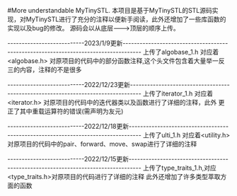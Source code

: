#More understandable MyTinySTL.
本项目是基于MyTinySTL的STL源码实现，对MyTinySTL进行了充分的注释以便新手阅读，此外还增加了一些库函数的实现以及bug的修改。
源码会以从底层--->顶层的顺序上传。

---------------------------2023/1/9更新------------------------------------------------------------------------------------
上传了algobase_1.h  对应着<algobase.h> 对原项目的代码中的部分函数注释,这个头文件包含着大量举一反三的内容，注释的不是很多

---------------------------2022/12/23更新----------------------------------------------------------------------------------
上传了iterator_1.h 对应着<iterator.h> 对原项目的代码中的迭代器类以及函数进行了详细的注释，此外 更正了其中重载运算符的错误(需声明为友元)

---------------------------2022/12/18更新----------------------------------------------------------------------------------
上传了ulti_1.h 对应着<utility.h> 对原项目的代码中的pair、forward、move、swap进行了详细的注释 

---------------------------2022/12/15更新----------------------------------------------------------------------------------
上传了type_traits_1.h,对应<type_traits.h>对原项目的代码进行了详细的注释 此外还增加了许多类型萃取方面的函数 
